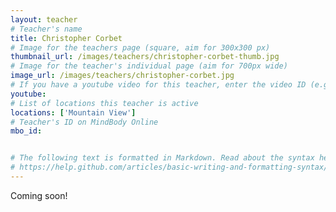 ```yaml
---
layout: teacher
# Teacher's name
title: Christopher Corbet
# Image for the teachers page (square, aim for 300x300 px)
thumbnail_url: /images/teachers/christopher-corbet-thumb.jpg
# Image for the teacher's individual page (aim for 700px wide)
image_url: /images/teachers/christopher-corbet.jpg
# If you have a youtube video for this teacher, enter the video ID (e.g. qaqiC84uaNg)
youtube:
# List of locations this teacher is active
locations: ['Mountain View']
# Teacher's ID on MindBody Online
mbo_id:


# The following text is formatted in Markdown. Read about the syntax here:
# https://help.github.com/articles/basic-writing-and-formatting-syntax/
---
```


Coming soon!
